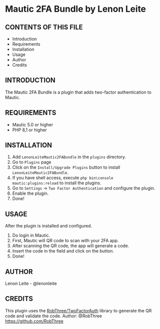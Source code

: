 # Mautic 2FA Bundle by Lenon Leite

CONTENTS OF THIS FILE
---------------------

* Introduction
* Requirements
* Installation
* Usage
* Author
* Credits

INTRODUCTION
------------
The Mautic 2FA Bundle is a plugin that adds two-factor authentication to Mautic.

REQUIREMENTS
------------
- Mautic 5.0 or higher
- PHP 8,1 or higher

INSTALLATION
------------
1. Add `LenonLeiteMautic2FABundle` in the `plugins` directory.
2. Go to `Plugins` page
3. Click on the `Install/Upgrade Plugins` button to install `LenonLeiteMautic2FABundle`.
4. If you have shell access, execute `php bin\console mautic:plugins:reload` to install the plugins.
5. Go to `Settings` -> `Two Factor Authentication` and configure the plugin.
6. Enable the plugin.
7. Done!

USAGE
-----
After the plugin is installed and configured.
1. Do login in Mautic.
2. First, Mautic will QR code to scan with your 2FA app.
3. After scanning the QR code, the app will generate a code.
4. Insert the code in the field and click on the button.
5. Done!

AUTHOR
------
Lenon Leite - @lenonleite

CREDITS
-------
This plugin uses the [RobThree/TwoFactorAuth](https://github.com/RobThree/TwoFactorAuth/) library to generate the QR code and validate the code.
Author: @RobThree https://github.com/RobThree
```


